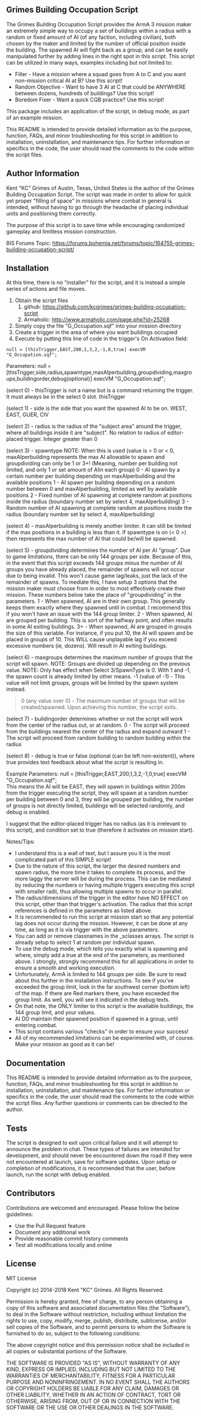 ## Grimes Building Occupation Script

The Grimes Building Occupation Script provides the ArmA 3 mission maker an extremely simple way to occupy a set of buildings within a radius with a random or fixed amount of AI (of any faction, including civilian), both chosen by the maker and limited by the number of official position inside the building. The spawned AI will fight back as a group, and can be easily manipulated further by adding lines in the right spot in this script. This script can be utilized in many ways, examples including but not limited to:
* Filler - Have a mission where a squad goes from A to C and you want non-mission critical AI at B? Use this script!
* Random Objective - Want to have 3 AI at C that could be ANYWHERE between dozens, hundreds of buildings? Use this script!
* Boredom Fixer - Want a quick CQB practice? Use this script!

This package includes an application of the script, in debug mode, as part of an example mission. 

This README is intended to provide detailed information as to the purpose, function, FAQs, and minor troubleshooting for this script in addition to installation, uninstallation, and maintenance tips. For further information or specifics in the code, the user should read the comments to the code within the script files. 

## Author Information

Kent “KC” Grimes of Austin, Texas, United States is the author of the Grimes Building Occupation Script. The script was made in order to allow for quick yet proper "filling of space" in missions where combat in general is intended, without having to go through the headache of placing individual units and positioning them correctly. 

The purpose of this script is to save time while encouraging randomized gameplay and limitless mission construction. 

BIS Forums Topic: https://forums.bohemia.net/forums/topic/164755-grimes-building-occupation-script/

## Installation

At this time, there is no “installer” for the script, and it is instead a simple series of actions and file moves.  

1. Obtain the script files
	1. github: https://github.com/kcgrimes/grimes-building-occupation-script
	1. Armaholic: http://www.armaholic.com/page.php?id=25268
2. Simply copy the file "G_Occupation.sqf" into your mission directory
3. Create a trigger in the area of where you want buildings occupied
3. Execute by putting this line of code in the trigger's On Activation field:

```
null = [thisTrigger,EAST,200,1,3,2,-1,0,true] execVM "G_Occupation.sqf";  
```

Parameters:
null = [thisTrigger,side,radius,spawntype,maxAIperbuilding,groupdividing,maxgroups,buildingorder,debug(optional)] execVM "G_Occupation.sqf";

(select 0) - thisTrigger is not a name but is a command returning the trigger. It must always be in the select 0 slot.
thisTrigger

(select 1) - side is the side that you want the spawned AI to be on.
WEST, EAST, GUER, CIV

(select 2) - radius is the radius of the "subject area" around the trigger, where all buildings inside it are "subject". No relation to radius of editor-placed trigger.
Integer greater than 0

(select 3) - spawntype
NOTE: When this is used (value is > 0 or < 0, maxAIperbuilding represents the max AI allowable to spawn and groupdividing can only be 1 or 3+! (Meaning, number per building not limited, and only 1 or set amount of AIin each group)
0 - AI spawn by a certain number per building depending on maxAIperbuilding and the available positions
1 - AI spawn per building depending on a random number between 0 and maxAIperbuilding, limited as well by available positions
2 - Fixed number of AI spawning at complete random at positions inside the radius (boundary number set by select 4, maxAIperbuilding)
3 - Random number of AI spawning at complete random at positions inside the radius (boundary number set by select 4, maxAIperbuilding)

(select 4) - maxAIperbuilding is merely another limiter. It can still be limited if the max positions in a building is less than it. If spawntype is on (< 0 >) then represents the max number of AI that could be/will be spawned.

(select 5) - groupdividing determines the number of AI per AI "group". Due to game limitations, there can be only 144 groups per
side. Because of this, in the event that this script exceeds 144 groups minus the number of AI groups you have already placed, the 
remainder of spawns will not occur due to being invalid. This won't cause game lag/leaks, just the lack of the remainder of spawns. To
mediate this, I have setup 3 options that the mission maker must choose from in order to most effectively create their mission. These 
numbers below take the place of "groupdividing" in the parameters.
1 - When spawned, AI are in their own group. This generally keeps them exactly where they spawned until in combat. I recommend this if you won't have an issue with the 144 group limiter.
2 - When spawned, AI are grouped per building. This is sort of the halfway point, and often results in some AI exiting buildings.
3+ - When spawned, AI are grouped in groups the size of this variable. For instance, if you put 10, the AI will spawn and be placed in groups of 10. This WILL cause unplayable lag if you exceed excessive numbers (ie, dozens). Will result in AI exiting buildings.

(select 6) - maxgroups determines the maximum number of groups that the script will spawn. 
NOTE: Groups are divided up depending on the previous value.
NOTE: Only has effect when Select 3/SpawnType is 0. With 1 and -1, the spawn count is already limited by other means.
-1 (value of -1) - This value will not limit groups, groups will be limited by the spawn system instead.
>0 (any value over 0) - The maximum number of groups that will be created/spawned. Upon achieving this number, the script exits.

(select 7) - buildingorder determines whether or not the script will work from the center of the radius out, or at random.
0 - The script will proceed from the buildings nearest the center of the radius and expand outward
1 - The script will proceed from random building to random building within the radius

(select 8) - debug is true or false (optional (can be left non-existent)), where true provides text feedback about what the script is resulting in.

Example Parameters:
null = [thisTrigger,EAST,200,1,3,2,-1,0,true] execVM "G_Occupation.sqf";  
This means the AI will be EAST, they will spawn in buildings within 200m from the trigger executing the script, they will spawn at a random number per building between 0
and 3, they will be grouped per building, the number of groups is not directly limited, buildings will be selected randomly, and debug is enabled.

I suggest that the editor-placed trigger has no radius (as it is irrelevant to this script), and condition set to true (therefore it activates on mission start).

Notes/Tips:
* I understand this is a wall of text, but I assure you it is the most complicated part of this SIMPLE script!
* Due to the nature of this script, the larger the desired numbers and spawn radius, the more time it takes to complete its process, and the more laggy the server will be during the process. This can be mediated by reducing the numbers or having multiple triggers executing this script with smaller radii, thus allowing multiple spawns to occur in parallel.
* The radius/dimensions of the trigger in the editor have NO EFFECT on this script, other than that trigger's activation. The radius that this script references is defined in the parameters as listed above. 
* It is recommended to run this script at mission start so that any potential lag does not occur during the mission. However, it can be done at any time, as long as it is via trigger with the above parameters. 
* You can add or remove classnames in the _sclasses arrays. The script is already setup to select 1 at random per individual spawn.
* To use the debug mode, which tells you exactly what is spawning and where, simply add a true at the end of the parameters, as mentioned above. I strongly, strongly recommend this for all applications in order to ensure a smooth and working execution.
* Unfortunately, ArmA is limited to 144 groups per side. Be sure to read about this further in the installation instructions. To see if you've exceeded the group limit, look in the far southwest corner (bottom left) of the map. If there are Red markers there, you have exceeded the group limit. As well, you will see it indicated in the debug texts.
* On that note, the ONLY limiter to this script is the available buildings, the 144 group limit, and your values. 
* AI DO maintain their spawned position if spawned in a group, until entering combat.
* This script contains various "checks" in order to ensure your success!
* All of my recommended limitations can be experimented with, of course. Make your mission as good as it can be!

## Documentation

This README is intended to provide detailed information as to the purpose, function, FAQs, and minor troubleshooting for this script in addition to installation, uninstallation, and maintenance tips. For further information or specifics in the code, the user should read the comments to the code within the script files. Any further questions or comments can be directed to the author. 

## Tests

The script is designed to exit upon critical failure and it will attempt to announce the problem in chat. These types of failures are intended for development, and should never be encountered down the road if they were not encountered at launch, save for software updates. Upon setup or completion of modifications, it is recommended that the user, before launch, run the script with debug enabled.

## Contributors

Contributions are welcomed and encouraged. Please follow the below guidelines:
* Use the Pull Request feature
* Document any additional work
* Provide reasonable commit history comments
* Test all modifications locally and online

## License

MIT License

Copyright (c) 2014-2018 Kent "KC" Grimes. All Rights Reserved.

Permission is hereby granted, free of charge, to any person obtaining a copy of this software and associated documentation files (the "Software"), to deal in the Software without restriction, including without limitation the rights to use, copy, modify, merge, publish, distribute, sublicense, and/or sell copies of the Software, and to permit persons to whom the Software is furnished to do so, subject to the following conditions:

The above copyright notice and this permission notice shall be included in all copies or substantial portions of the Software.

THE SOFTWARE IS PROVIDED "AS IS", WITHOUT WARRANTY OF ANY KIND, EXPRESS OR IMPLIED, INCLUDING BUT NOT LIMITED TO THE WARRANTIES OF MERCHANTABILITY, FITNESS FOR A PARTICULAR PURPOSE AND NONINFRINGEMENT. IN NO EVENT SHALL THE AUTHORS OR COPYRIGHT HOLDERS BE LIABLE FOR ANY CLAIM, DAMAGES OR OTHER LIABILITY, WHETHER IN AN ACTION OF CONTRACT, TORT OR OTHERWISE, ARISING FROM, OUT OF OR IN CONNECTION WITH THE SOFTWARE OR THE USE OR OTHER DEALINGS IN THE SOFTWARE.